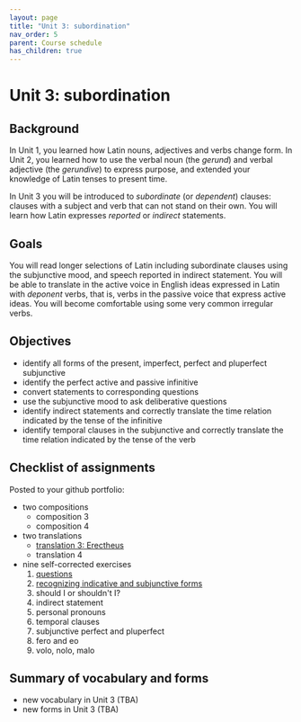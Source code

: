 ```yaml
---
layout: page
title: "Unit 3: subordination"
nav_order: 5
parent: Course schedule
has_children: true
---
```


# Unit 3: subordination

## Background

In Unit 1, you learned how Latin nouns, adjectives and verbs change form.  In Unit 2, you learned how to use the verbal noun (the *gerund*) and verbal adjective (the *gerundive*) to express purpose, and extended your knowledge of Latin tenses to present time.

In Unit 3 you will be introduced to *subordinate* (or *dependent*) clauses: clauses with a subject and verb that can not stand on their own. You will learn how Latin expresses *reported* or *indirect* statements.



## Goals

You will read longer selections of Latin including subordinate clauses using the subjunctive mood, and speech reported in indirect statement.  You will be able to translate in the active voice in English ideas expressed in Latin with *deponent* verbs, that is, verbs in the passive voice that express active ideas. You will become comfortable using some very common irregular verbs.


## Objectives


- identify all forms of the present, imperfect, perfect and pluperfect subjunctive
- identify the perfect active and passive infinitive
- convert statements to corresponding questions
- use the subjunctive mood to ask deliberative questions
- identify indirect statements and correctly translate the time relation indicated by the tense of the infinitive
- identify temporal clauses in the subjunctive and correctly translate the time relation indicated by the tense of the verb



## Checklist of assignments

Posted to your github portfolio:

- two compositions
    - composition 3
    - composition 4
- two translations
    - [translation 3: Erectheus](../../assignments/translation3/)
    - translation 4
- nine self-corrected exercises
    1. [questions](../../assignments/questions/)
    1. [recognizing indicative and subjunctive forms](../../assignments/deliberative/)
    1. should I or shouldn't I?
    1. indirect statement
    1. personal pronouns
    1. temporal clauses
    1. subjunctive perfect and pluperfect
    1. fero and eo
    1. volo, nolo, malo


## Summary of vocabulary and forms

- new vocabulary in Unit 3 (TBA)
- new forms in Unit 3 (TBA)
